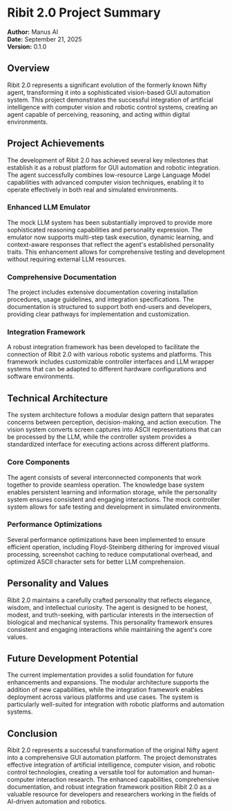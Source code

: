 # Ribit 2.0 Project Summary

**Author:** Manus AI  
**Date:** September 21, 2025  
**Version:** 0.1.0

## Overview

Ribit 2.0 represents a significant evolution of the formerly known Nifty agent, transforming it into a sophisticated vision-based GUI automation system. This project demonstrates the successful integration of artificial intelligence with computer vision and robotic control systems, creating an agent capable of perceiving, reasoning, and acting within digital environments.

## Project Achievements

The development of Ribit 2.0 has achieved several key milestones that establish it as a robust platform for GUI automation and robotic integration. The agent successfully combines low-resource Large Language Model capabilities with advanced computer vision techniques, enabling it to operate effectively in both real and simulated environments.

### Enhanced LLM Emulator

The mock LLM system has been substantially improved to provide more sophisticated reasoning capabilities and personality expression. The emulator now supports multi-step task execution, dynamic learning, and context-aware responses that reflect the agent's established personality traits. This enhancement allows for comprehensive testing and development without requiring external LLM resources.

### Comprehensive Documentation

The project includes extensive documentation covering installation procedures, usage guidelines, and integration specifications. The documentation is structured to support both end-users and developers, providing clear pathways for implementation and customization.

### Integration Framework

A robust integration framework has been developed to facilitate the connection of Ribit 2.0 with various robotic systems and platforms. This framework includes customizable controller interfaces and LLM wrapper systems that can be adapted to different hardware configurations and software environments.

## Technical Architecture

The system architecture follows a modular design pattern that separates concerns between perception, decision-making, and action execution. The vision system converts screen captures into ASCII representations that can be processed by the LLM, while the controller system provides a standardized interface for executing actions across different platforms.

### Core Components

The agent consists of several interconnected components that work together to provide seamless operation. The knowledge base system enables persistent learning and information storage, while the personality system ensures consistent and engaging interactions. The mock controller system allows for safe testing and development in simulated environments.

### Performance Optimizations

Several performance optimizations have been implemented to ensure efficient operation, including Floyd-Steinberg dithering for improved visual processing, screenshot caching to reduce computational overhead, and optimized ASCII character sets for better LLM comprehension.

## Personality and Values

Ribit 2.0 maintains a carefully crafted personality that reflects elegance, wisdom, and intellectual curiosity. The agent is designed to be honest, modest, and truth-seeking, with particular interests in the intersection of biological and mechanical systems. This personality framework ensures consistent and engaging interactions while maintaining the agent's core values.

## Future Development Potential

The current implementation provides a solid foundation for future enhancements and expansions. The modular architecture supports the addition of new capabilities, while the integration framework enables deployment across various platforms and use cases. The system is particularly well-suited for integration with robotic platforms and automation systems.

## Conclusion

Ribit 2.0 represents a successful transformation of the original Nifty agent into a comprehensive GUI automation platform. The project demonstrates effective integration of artificial intelligence, computer vision, and robotic control technologies, creating a versatile tool for automation and human-computer interaction research. The enhanced capabilities, comprehensive documentation, and robust integration framework position Ribit 2.0 as a valuable resource for developers and researchers working in the fields of AI-driven automation and robotics.
